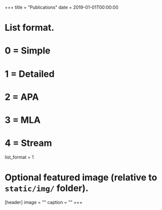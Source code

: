 +++
title = "Publications"
date = 2019-01-01T00:00:00

# List format.
#   0 = Simple
#   1 = Detailed
#   2 = APA
#   3 = MLA
#   4 = Stream
list_format = 1

# Optional featured image (relative to `static/img/` folder).
[header]
image = ""
caption = ""
+++
